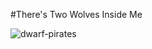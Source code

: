 #There's Two Wolves Inside Me

![dwarf-pirates](https://github.com/shananas/There-sTwoWolvesInsideMe/assets/47014056/9325ca90-f723-4db9-b17a-49fd38919780)
